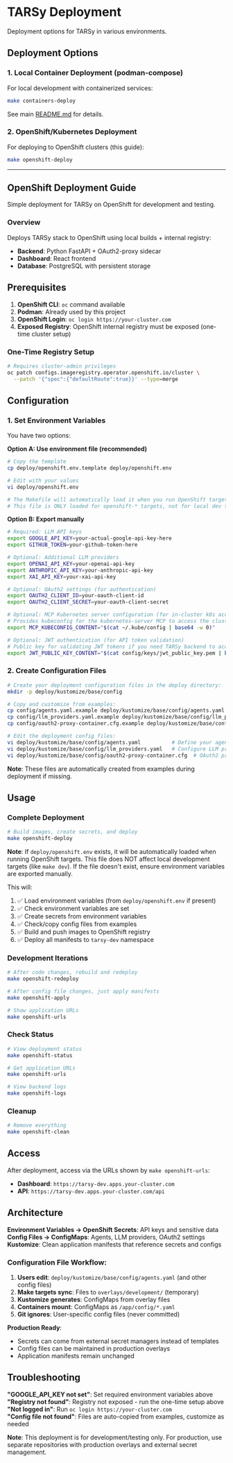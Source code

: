 # TARSy Deployment

Deployment options for TARSy in various environments.

## Deployment Options

### 1. Local Container Deployment (podman-compose)
For local development with containerized services:
```bash
make containers-deploy
```
See main [README.md](../README.md) for details.

### 2. OpenShift/Kubernetes Deployment
For deploying to OpenShift clusters (this guide):
```bash
make openshift-deploy
```

---

## OpenShift Deployment Guide

Simple deployment for TARSy on OpenShift for development and testing.

### Overview

Deploys TARSy stack to OpenShift using local builds + internal registry:
- **Backend**: Python FastAPI + OAuth2-proxy sidecar
- **Dashboard**: React frontend  
- **Database**: PostgreSQL with persistent storage

## Prerequisites

1. **OpenShift CLI**: `oc` command available
2. **Podman**: Already used by this project
3. **OpenShift Login**: `oc login https://your-cluster.com`
4. **Exposed Registry**: OpenShift internal registry must be exposed (one-time cluster setup)

### One-Time Registry Setup
```bash
# Requires cluster-admin privileges
oc patch configs.imageregistry.operator.openshift.io/cluster \
  --patch '{"spec":{"defaultRoute":true}}' --type=merge
```

## Configuration

### 1. Set Environment Variables

You have two options:

**Option A: Use environment file (recommended)**
```bash
# Copy the template
cp deploy/openshift.env.template deploy/openshift.env

# Edit with your values
vi deploy/openshift.env

# The Makefile will automatically load it when you run OpenShift targets (e.g., make openshift-dev)
# This file is ONLY loaded for openshift-* targets, not for local dev targets
```

**Option B: Export manually**
```bash
# Required: LLM API keys
export GOOGLE_API_KEY=your-actual-google-api-key-here
export GITHUB_TOKEN=your-github-token-here

# Optional: Additional LLM providers
export OPENAI_API_KEY=your-openai-api-key
export ANTHROPIC_API_KEY=your-anthropic-api-key
export XAI_API_KEY=your-xai-api-key

# Optional: OAuth2 settings (for authentication)
export OAUTH2_CLIENT_ID=your-oauth-client-id
export OAUTH2_CLIENT_SECRET=your-oauth-client-secret

# Optional: MCP Kubernetes server configuration (for in-cluster k8s access)
# Provides kubeconfig for the kubernetes-server MCP to access the cluster
export MCP_KUBECONFIG_CONTENT="$(cat ~/.kube/config | base64 -w 0)"

# Optional: JWT authentication (for API token validation)
# Public key for validating JWT tokens if you need TARSy backend to accept service account tokens for machine-to-machine communication
export JWT_PUBLIC_KEY_CONTENT="$(cat config/keys/jwt_public_key.pem | base64 -w 0)"
```

### 2. Create Configuration Files
```bash
# Create your deployment configuration files in the deploy directory:
mkdir -p deploy/kustomize/base/config

# Copy and customize from examples:
cp config/agents.yaml.example deploy/kustomize/base/config/agents.yaml
cp config/llm_providers.yaml.example deploy/kustomize/base/config/llm_providers.yaml
cp config/oauth2-proxy-container.cfg.example deploy/kustomize/base/config/oauth2-proxy-container.cfg

# Edit the deployment config files:
vi deploy/kustomize/base/config/agents.yaml          # Define your agents and runbooks
vi deploy/kustomize/base/config/llm_providers.yaml   # Configure LLM provider settings
vi deploy/kustomize/base/config/oauth2-proxy-container.cfg  # OAuth2 proxy settings (optional)
```

**Note**: These files are automatically created from examples during deployment if missing.

## Usage

### Complete Deployment
```bash
# Build images, create secrets, and deploy
make openshift-deploy
```

**Note**: If `deploy/openshift.env` exists, it will be automatically loaded when running OpenShift targets. This file does NOT affect local development targets (like `make dev`). If the file doesn't exist, ensure environment variables are exported manually.

This will:
1. ✅ Load environment variables (from `deploy/openshift.env` if present)
2. ✅ Check environment variables are set
3. ✅ Create secrets from environment variables
4. ✅ Check/copy config files from examples
5. ✅ Build and push images to OpenShift registry
6. ✅ Deploy all manifests to `tarsy-dev` namespace

### Development Iterations
```bash
# After code changes, rebuild and redeploy
make openshift-redeploy

# After config file changes, just apply manifests
make openshift-apply

# Show application URLs
make openshift-urls
```

### Check Status
```bash
# View deployment status
make openshift-status

# Get application URLs  
make openshift-urls

# View backend logs
make openshift-logs
```

### Cleanup
```bash
# Remove everything
make openshift-clean
```

## Access

After deployment, access via the URLs shown by `make openshift-urls`:
- **Dashboard**: `https://tarsy-dev.apps.your-cluster.com`
- **API**: `https://tarsy-dev.apps.your-cluster.com/api`

## Architecture

**Environment Variables → OpenShift Secrets**: API keys and sensitive data  
**Config Files → ConfigMaps**: Agents, LLM providers, OAuth2 settings  
**Kustomize**: Clean application manifests that reference secrets and configs  

### Configuration File Workflow:
1. **Users edit**: `deploy/kustomize/base/config/agents.yaml` (and other config files)
2. **Make targets sync**: Files to `overlays/development/` (temporary)
3. **Kustomize generates**: ConfigMaps from overlay files
4. **Containers mount**: ConfigMaps as `/app/config/*.yaml`
5. **Git ignores**: User-specific config files (never committed)

**Production Ready**: 
- Secrets can come from external secret managers instead of templates
- Config files can be maintained in production overlays  
- Application manifests remain unchanged

## Troubleshooting

**"GOOGLE_API_KEY not set"**: Set required environment variables above  
**"Registry not found"**: Registry not exposed - run the one-time setup above  
**"Not logged in"**: Run `oc login https://your-cluster.com`  
**"Config file not found"**: Files are auto-copied from examples, customize as needed  

**Note**: This deployment is for development/testing only. For production, use separate repositories with production overlays and external secret management.